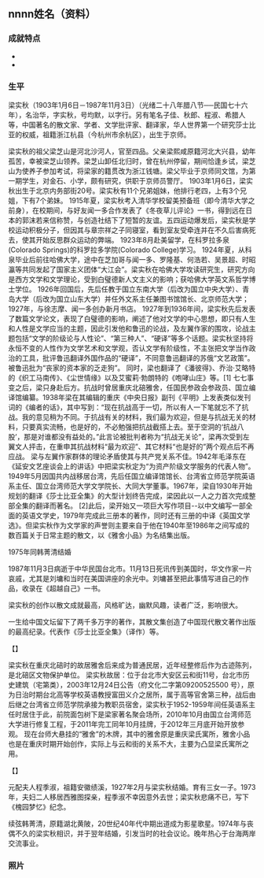## nnnn姓名（资料）

### 成就特点

- ​
- ​


### 生平

梁实秋（1903年1月6日－1987年11月3日）（光绪二十八年腊八节──民国七十六年），名治华，字实秋，号均默，以字行。另有笔名子佳、秋郎、程淑、希腊人等，中国著名的散文家、学者、文学批评家、翻译家，华人世界第一个研究莎士比亚的权威，祖籍浙江杭县（今杭州市余杭区），出生于京师。



梁实秋的祖父梁芝山是河北沙河人，官至四品。父亲梁熙咸原籍河北大兴县，幼年孤苦，幸被梁芝山领养。梁芝山卸任北归时，曾在杭州停留，期间恰逢乡试，梁芝山为使养子参加考试，将梁家的籍贯改为浙江钱塘。梁父毕业于京师同文馆，为第一期学生，对金石、小学，颇有研究，供职于京师员警厅。
1903年1月6日，梁实秋出生于北京内务部街20号。梁实秋有11个兄弟姐妹，他排行老四，上有3个兄姐，下有7个弟妹。
1915年夏，梁实秋考入清华学校留美预备班（即今清华大学之前身），在校期间，与好友闻一多合作发表了《冬夜草儿评论》一书，得到远在日本的郭沫若来信称赞，与创造社结下了短暂的友谊。五四运动爆发后，梁实秋是学校运动积极分子，但因其与章宗祥之子同寝室，看到室友受牵连并在不久后害病死去，使其开始反思群众运动的弊端。
1923年8月赴美留学，在科罗拉多泉(Colorado Springs)的科罗拉多学院(Colorado College)学习。
1924年夏，从科泉毕业后前往哈佛大学，途中在芝加哥与闻一多、罗隆基、何浩若、吴景超、时昭瀛等共同发起了国家主义团体“大江会”。梁实秋在哈佛大学攻读研究生，研究方向是西方文学和文学理论，受到白璧德新人文主义的影响；获哈佛大学英文系哲学博士学位。
1926年回国后，先后任教于国立东南大学（后改为国立中央大学）、青岛大学（后改为国立山东大学）并任外文系主任兼图书馆馆长、北京师范大学；1927年，与徐志摩、闻一多创办新月书店。
1927年到1936年间，梁实秋先后发表了数篇文学论文，表现了白璧德的影响，阐述了他对文学的中心思想，即只有人生和人性是文学应当的主题，因此引发他和鲁迅的论战，及左翼作家的围攻，论战主题包括“文学的阶级论与人性论”、“第三种人”、“硬译”等多个话题。梁实秋坚持将永恒不变的人性作为文学艺术和文学观，否认文学有阶级性，不主张把文学当作政治的工具，批评鲁迅翻译外国作品的“硬译”，不同意鲁迅翻译的苏俄“文艺政策”。被鲁迅批为“丧家的资本家的乏走狗”。
同时，梁也翻译了《潘彼得》、乔治·艾略特的《织工马南传》、《尘世情缘》以及艾蜜莉·勃朗特的《咆哮山庄》等。[1]
七七事变之后，梁只身赴后方。抗战时曾居重庆北碚雅舍，任国民参政会参政员、国立编译馆编纂。1938年梁在其编辑的重庆《中央日报》副刊《平明》上发表类似发刊词的《编者的话》，其中写到：“现在抗战高于一切，所以有人一下笔就忘不了抗战。我的意见稍为不同。于抗战有关的材料，我们最为欢迎，但是与抗战无关的材料，只要真实流畅，也是好的，不必勉强把抗战截搭上去。至于空洞的‘抗战八股’，那是对谁都没有益处的。”此言论被批判者称为“抗战无关论”，梁再次受到左翼文人抨击，在重申其抗战材料“最为欢迎”、其它材料“也是好的”两个观点后不再应战。
梁与左翼作家群体的理论矛盾使其与共产党关系不佳。1942年毛泽东在《延安文艺座谈会上的讲话》中把梁实秋定为“为资产阶级文学服务的代表人物”。
1949年5月因国共内战移居台湾，先后任国立编译馆馆长、台湾省立师范学院英语系主任、国立台湾师范大学文学院长、大同大学董事。1967年，梁自1930年开始规划的翻译《莎士比亚全集》的大型计划终告完成，梁因此以一人之力首次完成整部全集的翻译而著名。 [2]此后，梁开始又一项巨大写作项目--以中文编写一部全面的英语文学史，1979年完成此三册本的著作，同时还有三册的中译《英国文学选》。但梁实秋作为文学家的声誉则主要来自于他在1940年至1986年之间写成的数百篇关于日常主题的散文，以《雅舍小品》为名结集出版。

1975年同韩菁清结婚

1987年11月3日病逝于中华民国台北市。11月13日死讯传到美国时，华文作家一片哀戚，尤其是刘墉和当时在美国讲座的余光中。刘墉甚至把此事情写进自己的作品，收录在《超越自己》一书。



梁实秋的创作以散文成就最高，风格旷达，幽默风趣，读者广泛，影响很大。

一生给中国文坛留下了两千多万字的著作，其散文集创造了中国现代散文著作出版的最高纪录。代表作《莎士比亚全集》（译作）等。



【】

梁实秋在重庆北碚时的故居雅舍后来成为普通民居，近年经整修后作为古迹陈列，是北碚区文物保护单位。
梁实秋故居：位于台北市大安区云和街11号，台北市历史建筑（宅第类），2003年12月24日公告（府文化二字第09200525500 号），原为日治时期台北高等学校英语教授富田义介之居所，属于高等官舍第三种，战后由后继之台湾省立师范学院承接为教职员宿舍，梁实秋于1952-1959年间任英语系主任时居住于此，前院面包树下是梁家著名聚会场所，2010年10月由国立台湾师范大学进行修复工程，于2011年完工同年10月挂牌，于2012年三月底开始开放参观。 现在台师大悬挂的“雅舍”的木牌，其中的雅舍原是重庆梁氏寓所，雅舍小品也是在重庆时期开始创作，实际上与云和街的关系不大，主要为凸显梁氏寓所之用。

【】

元配夫人程季淑，祖籍安徽绩溪，1927年2月与梁实秋结婚。育有三女一子。1973年，夫妇二人移居西雅图探亲，程季淑不幸因意外去世；梁实秋悲痛不已，写下《槐园梦忆》纪念。

续弦韩菁清，原籍湖北黄陂，20世纪40年代中期出道成为影星歌星。1974年与丧偶不久的梁实秋相识，并于翌年结婚，引发当时的社会议论。晚年热心于台海两岸交流事业。

### 照片

